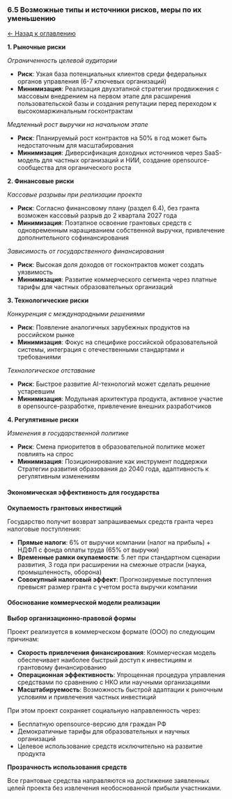 ### 6.5 Возможные типы и источники рисков, меры по их уменьшению

[← Назад к оглавлению](#оглавление)

**1. Рыночные риски**

*Ограниченность целевой аудитории*
- **Риск**: Узкая база потенциальных клиентов среди федеральных органов управления (6-7 ключевых организаций)
- **Минимизация**: Реализация двухэтапной стратегии продвижения с массовым внедрением на первом этапе для расширения пользовательской базы и создания репутации перед переходом к высокомаржинальным госконтрактам

*Медленный рост выручки на начальном этапе*
- **Риск**: Планируемый рост контрактов на 50% в год может быть недостаточным для масштабирования
- **Минимизация**: Диверсификация доходных источников через SaaS-модель для частных организаций и НИИ, создание opensource-сообщества для органического роста

**2. Финансовые риски**

*Кассовые разрывы при реализации проекта*
- **Риск**: Согласно финансовому плану (раздел 6.4), без гранта возможен кассовый разрыв до 2 квартала 2027 года
- **Минимизация**: Поэтапное освоение грантовых средств с одновременным наращиванием собственной выручки, привлечение дополнительного софинансирования

*Зависимость от государственного финансирования*
- **Риск**: Высокая доля доходов от госконтрактов может создать уязвимость
- **Минимизация**: Развитие коммерческого сегмента через платные тарифы для частных образовательных организаций

**3. Технологические риски**

*Конкуренция с международными решениями*
- **Риск**: Появление аналогичных зарубежных продуктов на российском рынке
- **Минимизация**: Фокус на специфике российской образовательной системы, интеграция с отечественными стандартами и требованиями

*Технологическое отставание*
- **Риск**: Быстрое развитие AI-технологий может сделать решение устаревшим
- **Минимизация**: Модульная архитектура продукта, активное участие в opensource-разработке, привлечение внешних разработчиков

**4. Регулятивные риски**

*Изменения в государственной политике*
- **Риск**: Смена приоритетов в образовательной политике может повлиять на спрос
- **Минимизация**: Позиционирование как инструмент поддержки Стратегии развития образования до 2040 года, адаптивность к регулятивным изменениям

#### Экономическая эффективность для государства

**Окупаемость грантовых инвестиций**

Государство получит возврат запрашиваемых средств гранта через налоговые поступления:
- **Прямые налоги**: 6% от выручки компании (налог на прибыль) + НДФЛ с фонда оплаты труда (65% от выручки)
- **Временные рамки окупаемости**: 5 лет при стандартном сценарии развития, 3 года при расширении на смежные отрасли (наука, промышленность, оборона)
- **Совокупный налоговый эффект**: Прогнозируемые поступления превысят размер гранта с учетом роста выручки компании

#### Обоснование коммерческой модели реализации

**Выбор организационно-правовой формы**

Проект реализуется в коммерческом формате (ООО) по следующим причинам:
- **Скорость привлечения финансирования**: Коммерческая модель обеспечивает наиболее быстрый доступ к инвестициям и грантовому финансированию
- **Операционная эффективность**: Упрощенная процедура управления средствами по сравнению с НКО или научными организациями
- **Масштабируемость**: Возможность быстрой адаптации к рыночным условиям и привлечения частных инвестиций

При этом проект сохраняет социальную направленность через:
- Бесплатную opensource-версию для граждан РФ
- Демократичные тарифы для образовательных и научных организаций
- Целевое использование средств исключительно на развитие продукта

**Прозрачность использования средств**

Все грантовые средства направляются на достижение заявленных целей проекта без извлечения необоснованной прибыли участниками.